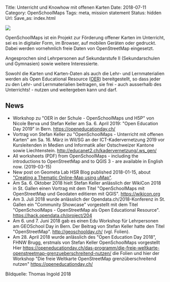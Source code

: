 Title: Unterricht und Knowhow mit offenen Karten
Date: 2018-07-11
Category: OpenSchoolMaps
Tags: meta, mission statement
Status: hidden
Url:
Save_as: index.html

![]({filename}/images/schoolkids.jpg)

OpenSchoolMaps ist ein Projekt zur Förderung offener Karten im Unterricht, 
sei es in digitaler Form, im Browser, auf mobilen Geräten oder gedruckt. 
Dabei werden vornehmlich freie Daten von OpenStreetMap eingesetzt.

Angesprochen sind Lehrpersonen auf Sekundarstufe II (Sekundarschulen und Gymnasien) sowie weitere Interessierte.

Sowohl die Karten und Karten-Daten als auch die Lehr- und Lernmaterialien werden 
als Open Educational Resource ([OER](https://de.wikipedia.org/wiki/Open_Educational_Resources)) 
bereitgestellt, so dass jeder zu den Lehr- und Lernmaterialien beitragen, 
sie frei - auch ausserhalb des Unterrichts! - nutzen und weitergeben kann und darf.

## News

- Workshop zu "OER in der Schule - OpenSchoolMaps und H5P" von Nicole Berva und Stefan Keller am Sa. 6. April 2019: "Open Education Day 2019" in Bern. <https://openeducationday.ch/>
- Vortrag von Stefan Keller zu "OpenSchoolMaps - Unterricht mit offenen Karten" am Sa. 16. März in Wil/SG an der ICT-Kadervernetzung 2019 vor Kursleitenden in Medien und Informatik aller Ostschweizer Kantone sowie Liechtenstein. <http://educanet2.ch/kadervernetzung/.ws_gen/>
- All worksheets (PDF) from OpenSchoolMaps - including the introductions to OpenStreetMap and to QGIS 3 - are available in English now. (2019-03-15) 
- New post on Geometa Lab HSR Blog published 2018-01-15, about ["Creating a Thematic Online-Map using uMap"](http://geometalab.tumblr.com/post/182036823612/creating-a-thematic-online-map-using-umap).
- Am Sa. 6. Oktober 2018 hielt Stefan Keller anlässlich der WikiCon 2018 in St. Gallen einen Vortrag mit dem Titel "OpenSchoolMaps mit OpenStreetMap und Geodaten editieren mit QGIS". <https://wikicon.org>
- Am 3. Juli 2018 wurde anlässlich der Opendata.ch/2018-Konferenz in St. Gallen ein "Community Showcase" vorgestellt mit dem Titel "OpenSchoolMaps - OpenStreetMap als Open Educational Resource". <https://hack.opendata.ch/project/204>
- Am 6. und 7. Juni 2018 gab es einen Edu Workshop für Lehrpersonen am GEOSchool Day in Bern. Der Beitrag von Stefan Keller hatte den Titel "OpenStreetMap". <http://geoschoolday.ch/> (vgl. Folien).
- Am 28. April 2018 wurde anlässlich des "Open Education Day 2018", FHNW Brugg, erstmals von Stefan Keller OpenSchoolMaps vorgestellt Hier <https://openeducationday.ch/das-programm/die-freie-weltkarte-openstreetmap-grenzueberschreitend-nutzen/> die Folien und hier der Workshop "Die freie Weltkarte OpenStreetMap grenzüberschreitend nutzen" <https://openeducationday.ch/>

Bildquelle: Thomas Ingold 2018